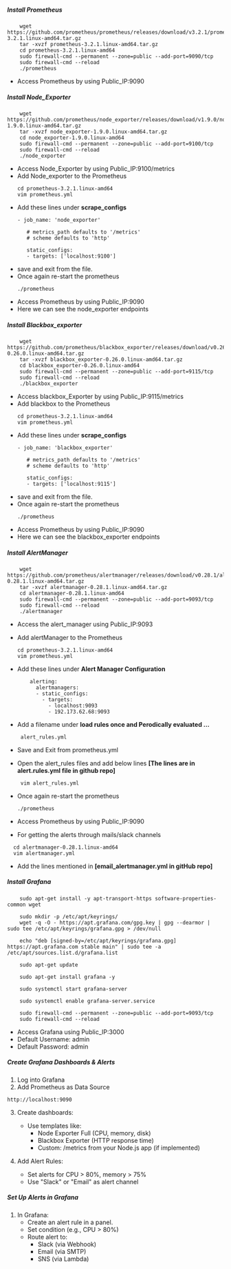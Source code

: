 ##### Install Prometheus
```
    wget https://github.com/prometheus/prometheus/releases/download/v3.2.1/prometheus-3.2.1.linux-amd64.tar.gz
    tar -xvzf prometheus-3.2.1.linux-amd64.tar.gz
    cd prometheus-3.2.1.linux-amd64
    sudo firewall-cmd --permanent --zone=public --add-port=9090/tcp
    sudo firewall-cmd --reload
    ./prometheus
```
- Access Prometheus by using Public_IP:9090

##### Install Node_Exporter
```
    wget https://github.com/prometheus/node_exporter/releases/download/v1.9.0/node_exporter-1.9.0.linux-amd64.tar.gz
    tar -xvzf node_exporter-1.9.0.linux-amd64.tar.gz
    cd node_exporter-1.9.0.linux-amd64
    sudo firewall-cmd --permanent --zone=public --add-port=9100/tcp
    sudo firewall-cmd --reload
    ./node_exporter
```
- Access Node_Exporter by using Public_IP:9100/metrics
- Add Node_exporter to the Prometheus
    ```
    cd prometheus-3.2.1.linux-amd64
    vim prometheus.yml
    ```
- Add these lines under **scrape_configs**
    ```
    - job_name: 'node_exporter'
      
       # metrics_path defaults to '/metrics'
       # scheme defaults to 'http'

       static_configs:
       - targets: ['localhost:9100']  
    
    ```
- save and exit from the file.
- Once again re-start the prometheus
    ```
    ./prometheus
    ```
- Access Prometheus by using Public_IP:9090
- Here we can see the node_exporter endpoints

##### Install Blackbox_exporter
```
    wget https://github.com/prometheus/blackbox_exporter/releases/download/v0.26.0/blackbox_exporter-0.26.0.linux-amd64.tar.gz
    tar -xvzf blackbox_exporter-0.26.0.linux-amd64.tar.gz
    cd blackbox_exporter-0.26.0.linux-amd64
    sudo firewall-cmd --permanent --zone=public --add-port=9115/tcp
    sudo firewall-cmd --reload
    ./blackbox_exporter
```
- Access blackbox_Exporter by using Public_IP:9115/metrics
- Add blackbox to the Prometheus
    ```
    cd prometheus-3.2.1.linux-amd64
    vim prometheus.yml
    ```
- Add these lines under **scrape_configs**
    ```
    - job_name: 'blackbox_exporter'
      
       # metrics_path defaults to '/metrics'
       # scheme defaults to 'http'

       static_configs:
       - targets: ['localhost:9115']  
    
    ```
- save and exit from the file.
- Once again re-start the prometheus
    ```
    ./prometheus
    ```
- Access Prometheus by using Public_IP:9090
- Here we can see the blackbox_exporter endpoints

##### Install AlertManager
```
    wget https://github.com/prometheus/alertmanager/releases/download/v0.28.1/alertmanager-0.28.1.linux-amd64.tar.gz
    tar -xvzf alertmanager-0.28.1.linux-amd64.tar.gz
    cd alertmanager-0.28.1.linux-amd64
    sudo firewall-cmd --permanent --zone=public --add-port=9093/tcp
    sudo firewall-cmd --reload
    ./alertmanager
```
- Access the alert_manager using Public_IP:9093
- Add alertManager to the Prometheus
    ```
    cd prometheus-3.2.1.linux-amd64
    vim prometheus.yml
    ```
- Add these lines under **Alert Manager Configuration**
    ```
        alerting:
          alertmanagers:
          - static_configs:
            - targets:
              - localhost:9093
              - 192.173.62.68:9093
    ```
- Add a filename under **load rules once and Perodically evaluated ...**
    ```
     alert_rules.yml
    ```
- Save and Exit from prometheus.yml
- Open the alert_rules files and add below lines **[The lines are in alert.rules.yml file in github repo]**
    ```
     vim alert_rules.yml
    ```
- Once again re-start the prometheus
    ```
    ./prometheus
    ```
- Access Prometheus by using Public_IP:9090

- For getting the alerts through mails/slack channels
```
  cd alertmanager-0.28.1.linux-amd64
  vim alertmanager.yml
```
- Add the lines mentioned in **[email_alertmanager.yml in gitHub repo]**

##### Install Grafana

```
    sudo apt-get install -y apt-transport-https software-properties-common wget

    sudo mkdir -p /etc/apt/keyrings/
    wget -q -O - https://apt.grafana.com/gpg.key | gpg --dearmor | sudo tee /etc/apt/keyrings/grafana.gpg > /dev/null

    echo "deb [signed-by=/etc/apt/keyrings/grafana.gpg] https://apt.grafana.com stable main" | sudo tee -a /etc/apt/sources.list.d/grafana.list

    sudo apt-get update

    sudo apt-get install grafana -y

    sudo systemctl start grafana-server

    sudo systemctl enable grafana-server.service

    sudo firewall-cmd --permanent --zone=public --add-port=9093/tcp
    sudo firewall-cmd --reload

```
- Access Grafana using Public_IP:3000 
- Default Username: admin
- Default Password: admin

##### Create Grafana Dashboards & Alerts
1. Log into Grafana
2. Add Prometheus as Data Source
```
http://localhost:9090
```
3. Create dashboards:
    - Use templates like:
        - Node Exporter Full (CPU, memory, disk)
        - Blackbox Exporter (HTTP response time)
        - Custom: /metrics from your Node.js app (if implemented)

4. Add Alert Rules:
    - Set alerts for CPU > 80%, memory > 75%
    - Use "Slack" or "Email" as alert channel

##### Set Up Alerts in Grafana
1. In Grafana:
    - Create an alert rule in a panel.
    - Set condition (e.g., CPU > 80%)
    - Route alert to:
        - Slack (via Webhook)
        - Email (via SMTP)
        - SNS (via Lambda)
